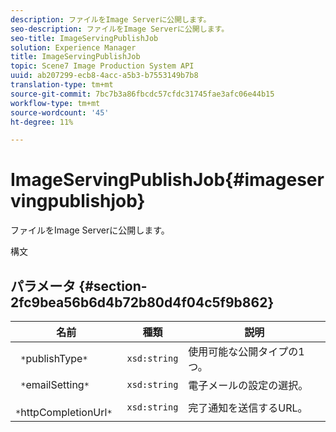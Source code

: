 ```yaml
---
description: ファイルをImage Serverに公開します。
seo-description: ファイルをImage Serverに公開します。
seo-title: ImageServingPublishJob
solution: Experience Manager
title: ImageServingPublishJob
topic: Scene7 Image Production System API
uuid: ab207299-ecb8-4acc-a5b3-b7553149b7b8
translation-type: tm+mt
source-git-commit: 7bc7b3a86fbcdc57cfdc31745fae3afc06e44b15
workflow-type: tm+mt
source-wordcount: '45'
ht-degree: 11%

---
```



# ImageServingPublishJob{#imageservingpublishjob}

ファイルをImage Serverに公開します。

構文

## パラメータ {#section-2fc9bea56b6d4b72b80d4f04c5f9b862}

| 名前 | 種類 | 説明 |
|---|---|---|
| ` *`publishType`*` | `xsd:string` | 使用可能な公開タイプの1つ。 |
| ` *`emailSetting`*` | `xsd:string` | 電子メールの設定の選択。 |
| ` *`httpCompletionUrl`*` | `xsd:string` | 完了通知を送信するURL。 |


